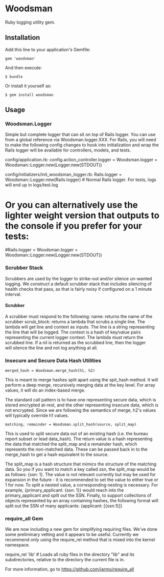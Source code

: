 # Woodsman

Ruby logging utility gem.

## Installation

Add this line to your application's Gemfile:

    gem 'woodsman'

And then execute:

    $ bundle

Or install it yourself as:

    $ gem install woodsman

## Usage

### Woodsman.Logger
Simple but complete logger that can sit on top of Rails logger. You can use from a global reference via
Woodsman.logger.XXX. For Rails, you will need to make the following config changes to hook into initialization and wrap
the Rails logger will be available for controllers, models, and tests.

config/application.rb:
  config.action_controller.logger = Woodsman.logger = Woodsman::Logger.new(Logger.new(STDOUT))

config/initializers/init_woodsman_logger.rb:
  Rails.logger = Woodsman::Logger.new(Rails.logger) # Normal Rails logger. For tests, logs will end up in logs/test.log
  # Or you can alternatively use the lighter weight version that outputs to the console if you prefer for your tests:
  #Rails.logger = Woodsman.logger = Woodsman::Logger.new(Logger.new(STDOUT))

### Scrubber Stack
Scrubbers are used by the logger to strike-out and/or silence un-wanted logging. We construct a default scrubber stack 
that includes silencing of health checks that pass, as that is fairly noisy if configured on a 1 minute interval.

#### Scrubber
A scrubber must respond to the following:
  name: returns the name of the scrubber
  scrub_block: returns a lambda that scrubs a single line. The lambda will get line and context as inputs. The line is
  a string representing the line that will be logged. The context is a hash of key/value pairs representing the current 
  logger context. The lambda must return the scrubbed line. If a nil is returned as the scrubbed line, then the logger  
  will silence the line and not log anything at all.

### Insecure and Secure Data Hash Utilities

    merged_hash = Woodsman.merge_hash(h1, h2)

  This is meant to merge hashes split apart using the spit_hash method. It will perform a deep merge, recursively merging
  data at the key level. For array values, it will do an index-based merge.
  
  The standard call pattern is to have one representing secure data, which is stored encrypted at-rest, and the other 
  representing insecure data, which is not encrypted. Since we are following the semantics of merge, h2's values will typically override h1 values.

    matching, remainder = Woodsman.split_hash(source, split_map)
    
  This is used to split secure data out of an existing hash (i.e. the bureau report subset or lead data_hash). The return value
  is a hash representing the data that matched the split_map and a remainder hash, which represents the non-matched data.
  These can be passed back in to the merge_hash to get a hash equivalent to the source.
  
  The split_map is a hash structure that mimics the structure of the matching data. So you if you want to match a key
  called ssn, the split_map would be as follows: {ssn: 1}. The value is not relevant currently but may be used for expansion
  in the future - it is recommended to set the value to either true or 1 for now. To split a nested value, a corresponding
  nesting is necessary. For example, {primary_applicant: {ssn: 1}} would reach into the primary_applicant and split out the
  SSN. Finally, to support collections of objects represented by an array containing hashes, the following format will split
  out the SSN of many applicants: {applicant: [{ssn:1}]}  

### require_all Gem
We are now including a new gem for simplifying requiring files. We've done some preliminary vetting and it appears to 
be useful. Currently we recommend only using the require_rel method that is mixed into the kernel namespace.

require_rel 'lib' # Loads all ruby files in the directory "lib" and its subdirectories, relative to the directory the current file is in.

For more information, go to https://github.com/jarmo/require_all